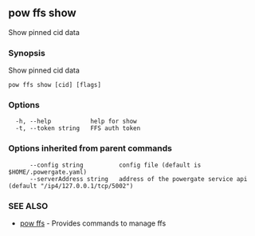 ## pow ffs show

Show pinned cid data

### Synopsis

Show pinned cid data

```
pow ffs show [cid] [flags]
```

### Options

```
  -h, --help           help for show
  -t, --token string   FFS auth token
```

### Options inherited from parent commands

```
      --config string          config file (default is $HOME/.powergate.yaml)
      --serverAddress string   address of the powergate service api (default "/ip4/127.0.0.1/tcp/5002")
```

### SEE ALSO

* [pow ffs](pow_ffs.md)	 - Provides commands to manage ffs

